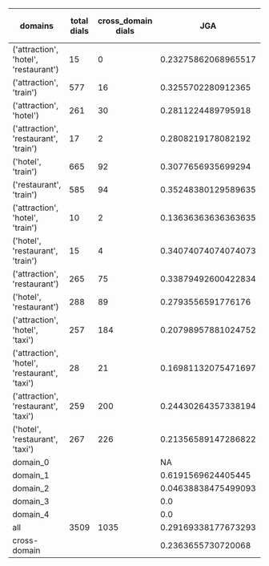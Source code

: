 | domains                                       |   total dials |   cross_domain dials | JGA                 | RSA                 | TA                 | CDTA                  |   total turns |   cross-domain turns |
|-----------------------------------------------|---------------|----------------------|---------------------|---------------------|--------------------|-----------------------|---------------|----------------------|
| ('attraction', 'hotel', 'restaurant')         |            15 |                    0 | 0.23275862068965517 | 0.4706723583955726  | 0.5603448275862069 | NA                    |           116 |                    0 |
| ('attraction', 'train')                       |           577 |                   16 | 0.3255702280912365  | 0.666125880716759   | 0.6487394957983194 | 0.0625                |          4165 |                   16 |
| ('attraction', 'hotel')                       |           261 |                   30 | 0.2811224489795918  | 0.5547537228913592  | 0.5637755102040817 | 0.0                   |          1960 |                   30 |
| ('attraction', 'restaurant', 'train')         |            17 |                    2 | 0.2808219178082192  | 0.6029709255736655  | 0.636986301369863  | 0.0                   |           146 |                    4 |
| ('hotel', 'train')                            |           665 |                   92 | 0.3077656935699294  | 0.6976635798572042  | 0.6145773707307766 | 0.052083333333333336  |          5241 |                   96 |
| ('restaurant', 'train')                       |           585 |                   94 | 0.35248380129589635 | 0.7340545249161436  | 0.6464362850971922 | 0.052083333333333336  |          4630 |                   96 |
| ('attraction', 'hotel', 'train')              |            10 |                    2 | 0.13636363636363635 | 0.3599243668209185  | 0.4772727272727273 | 0.0                   |            88 |                    2 |
| ('hotel', 'restaurant', 'train')              |            15 |                    4 | 0.34074074074074073 | 0.6689301303271892  | 0.6                | 0.0                   |           135 |                    4 |
| ('attraction', 'restaurant')                  |           265 |                   75 | 0.33879492600422834 | 0.6398443830335282  | 0.6183932346723044 | 0.0                   |          1892 |                   75 |
| ('hotel', 'restaurant')                       |           288 |                   89 | 0.2793556591776176  | 0.6793405912656351  | 0.5735481136074608 | 0.020618556701030927  |          2359 |                   97 |
| ('attraction', 'hotel', 'taxi')               |           257 |                  184 | 0.20798957881024752 | 0.4920393346186639  | 0.5106382978723404 | 0.018604651162790697  |          2303 |                  215 |
| ('attraction', 'hotel', 'restaurant', 'taxi') |            28 |                   21 | 0.16981132075471697 | 0.5015935796354045  | 0.4641509433962264 | 0.03333333333333333   |           265 |                   30 |
| ('attraction', 'restaurant', 'taxi')          |           259 |                  200 | 0.24430264357338194 | 0.5558299180432212  | 0.5337283500455788 | 0.011235955056179775  |          2194 |                  267 |
| ('hotel', 'restaurant', 'taxi')               |           267 |                  226 | 0.21356589147286822 | 0.6337340903947144  | 0.5186046511627908 | 0.0057306590257879654 |          2580 |                  349 |
| domain_0                                      |               |                      | NA                  | NA                  | NA                 | NA                    |             0 |                    0 |
| domain_1                                      |               |                      | 0.6191569624405445  | 0.829555797020694   | 0.7486468755125472 | NA                    |         12194 |                    0 |
| domain_2                                      |               |                      | 0.04638838475499093 | 0.5272983856113997  | 0.4646098003629764 | 0.026033690658499236  |         13775 |                  653 |
| domain_3                                      |               |                      | 0.0                 | 0.37167864083531965 | 0.524582338902148  | 0.009569377990430622  |          2095 |                  627 |
| domain_4                                      |               |                      | 0.0                 | 0.4926495726495726  | 0.5                | 0.0                   |            10 |                    1 |
| all                                           |          3509 |                 1035 | 0.29169338177673293 | 0.6454508714850241  | 0.5924699009759921 | 0.01795472287275566   |         28074 |                 1281 |
| cross-domain                                  |               |                      | 0.2363655730720068  | 0.6017018039200112  | 0.536003408606732  | 0.01795472287275566   |          9388 |                 1281 |
